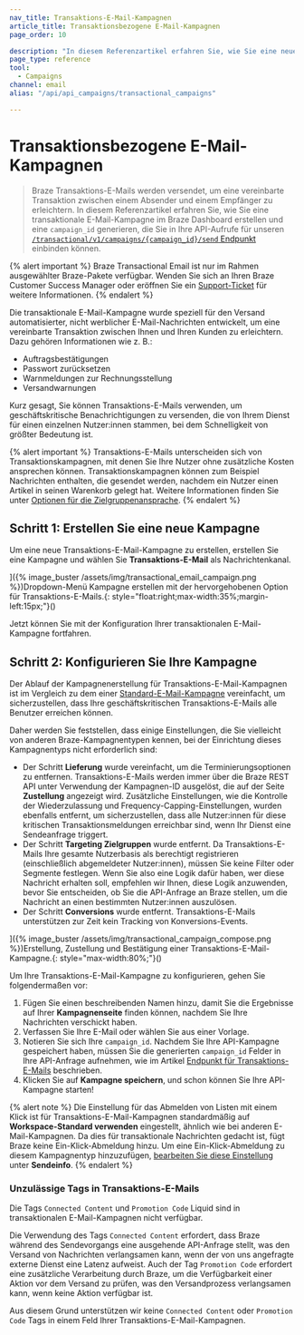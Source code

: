 ```yaml
---
nav_title: Transaktions-E-Mail-Kampagnen
article_title: Transaktionsbezogene E-Mail-Kampagnen
page_order: 10

description: "In diesem Referenzartikel erfahren Sie, wie Sie eine neue Kampagne für Transaktions-E-Mails von Braze erstellen und konfigurieren."
page_type: reference
tool:
  - Campaigns
channel: email
alias: "/api/api_campaigns/transactional_campaigns"

---
```


# Transaktionsbezogene E-Mail-Kampagnen

> Braze Transaktions-E-Mails werden versendet, um eine vereinbarte Transaktion zwischen einem Absender und einem Empfänger zu erleichtern. In diesem Referenzartikel erfahren Sie, wie Sie eine transaktionale E-Mail-Kampagne im Braze Dashboard erstellen und eine `campaign_id` generieren, die Sie in Ihre API-Aufrufe für unseren [`/transactional/v1/campaigns/{campaign_id}/send` Endpunkt]({{site.baseurl}}/api/endpoints/messaging/send_messages/post_send_transactional_message) einbinden können.

{% alert important %}
Braze Transactional Email ist nur im Rahmen ausgewählter Braze-Pakete verfügbar. Wenden Sie sich an Ihren Braze Customer Success Manager oder eröffnen Sie ein [Support-Ticket]({{site.baseurl}}/braze_support/) für weitere Informationen.
{% endalert %}

Die transaktionale E-Mail-Kampagne wurde speziell für den Versand automatisierter, nicht werblicher E-Mail-Nachrichten entwickelt, um eine vereinbarte Transaktion zwischen Ihnen und Ihren Kunden zu erleichtern. Dazu gehören Informationen wie z. B.:

- Auftragsbestätigungen
- Passwort zurücksetzen
- Warnmeldungen zur Rechnungsstellung
- Versandwarnungen

Kurz gesagt, Sie können Transaktions-E-Mails verwenden, um geschäftskritische Benachrichtigungen zu versenden, die von Ihrem Dienst für einen einzelnen Nutzer:innen stammen, bei dem Schnelligkeit von größter Bedeutung ist. 

{% alert important %}
Transaktions-E-Mails unterscheiden sich von Transaktionskampagnen, mit denen Sie Ihre Nutzer ohne zusätzliche Kosten ansprechen können. Transaktionskampagnen können zum Beispiel Nachrichten enthalten, die gesendet werden, nachdem ein Nutzer einen Artikel in seinen Warenkorb gelegt hat. Weitere Informationen finden Sie unter [Optionen für die Zielgruppenansprache]({{site.baseurl}}/user_guide/engagement_tools/messaging_fundamentals/targeting_users/).
{% endalert %}

## Schritt 1: Erstellen Sie eine neue Kampagne

Um eine neue Transaktions-E-Mail-Kampagne zu erstellen, erstellen Sie eine Kampagne und wählen Sie **Transaktions-E-Mail** als Nachrichtenkanal.

]({% image_buster /assets/img/transactional_email_campaign.png %})Dropdown-Menü Kampagne erstellen mit der hervorgehobenen Option für Transaktions-E-Mails.{: style="float:right;max-width:35%;margin-left:15px;"}()

Jetzt können Sie mit der Konfiguration Ihrer transaktionalen E-Mail-Kampagne fortfahren.

## Schritt 2: Konfigurieren Sie Ihre Kampagne

Der Ablauf der Kampagnenerstellung für Transaktions-E-Mail-Kampagnen ist im Vergleich zu dem einer [Standard-E-Mail-Kampagne]({{site.baseurl}}/user_guide/message_building_by_channel/email/html_editor/creating_an_email_campaign/) vereinfacht, um sicherzustellen, dass Ihre geschäftskritischen Transaktions-E-Mails alle Benutzer erreichen können.

Daher werden Sie feststellen, dass einige Einstellungen, die Sie vielleicht von anderen Braze-Kampagnentypen kennen, bei der Einrichtung dieses Kampagnentyps nicht erforderlich sind:

- Der Schritt **Lieferung** wurde vereinfacht, um die Terminierungsoptionen zu entfernen. Transaktions-E-Mails werden immer über die Braze REST API unter Verwendung der Kampagnen-ID ausgelöst, die auf der Seite **Zustellung** angezeigt wird. Zusätzliche Einstellungen, wie die Kontrolle der Wiederzulassung und Frequency-Capping-Einstellungen, wurden ebenfalls entfernt, um sicherzustellen, dass alle Nutzer:innen für diese kritischen Transaktionsmeldungen erreichbar sind, wenn Ihr Dienst eine Sendeanfrage triggert.
- Der Schritt **Targeting Zielgruppen** wurde entfernt. Da Transaktions-E-Mails Ihre gesamte Nutzerbasis als berechtigt registrieren (einschließlich abgemeldeter Nutzer:innen), müssen Sie keine Filter oder Segmente festlegen. Wenn Sie also eine Logik dafür haben, wer diese Nachricht erhalten soll, empfehlen wir Ihnen, diese Logik anzuwenden, bevor Sie entscheiden, ob Sie die API-Anfrage an Braze stellen, um die Nachricht an einen bestimmten Nutzer:innen auszulösen.
- Der Schritt **Conversions** wurde entfernt. Transaktions-E-Mails unterstützen zur Zeit kein Tracking von Konversions-Events.

]({% image_buster /assets/img/transactional_campaign_compose.png %})Erstellung, Zustellung und Bestätigung einer Transaktions-E-Mail-Kampagne.{: style="max-width:80%;"}()

Um Ihre Transaktions-E-Mail-Kampagne zu konfigurieren, gehen Sie folgendermaßen vor:

1. Fügen Sie einen beschreibenden Namen hinzu, damit Sie die Ergebnisse auf Ihrer **Kampagnenseite** finden können, nachdem Sie Ihre Nachrichten verschickt haben.
2. Verfassen Sie Ihre E-Mail oder wählen Sie aus einer Vorlage.
3. Notieren Sie sich Ihre `campaign_id`. Nachdem Sie Ihre API-Kampagne gespeichert haben, müssen Sie die generierten `campaign_id` Felder in Ihre API-Anfrage aufnehmen, wie im Artikel [Endpunkt für Transaktions-E-Mails]({{site.baseurl}}/api/endpoints/messaging/send_messages/post_send_transactional_message) beschrieben.
4. Klicken Sie auf **Kampagne speichern**, und schon können Sie Ihre API-Kampagne starten!

{% alert note %}
Die Einstellung für das Abmelden von Listen mit einem Klick ist für Transaktions-E-Mail-Kampagnen standardmäßig auf **Workspace-Standard verwenden** eingestellt, ähnlich wie bei anderen E-Mail-Kampagnen. Da dies für transaktionale Nachrichten gedacht ist, fügt Braze keine Ein-Klick-Abmeldung hinzu. Um eine Ein-Klick-Abmeldung zu diesem Kampagnentyp hinzuzufügen, [bearbeiten Sie diese Einstellung]({{site.baseurl}}/user_guide/administrative/app_settings/email_settings/#message-level-one-click-list-unsubscribe) unter **Sendeinfo**.
{% endalert %}

### Unzulässige Tags in Transaktions-E-Mails

Die Tags `Connected Content` und `Promotion Code` Liquid sind in transaktionalen E-Mail-Kampagnen nicht verfügbar.

Die Verwendung des Tags `Connected Content` erfordert, dass Braze während des Sendevorgangs eine ausgehende API-Anfrage stellt, was den Versand von Nachrichten verlangsamen kann, wenn der von uns angefragte externe Dienst eine Latenz aufweist. Auch der Tag `Promotion Code` erfordert eine zusätzliche Verarbeitung durch Braze, um die Verfügbarkeit einer Aktion vor dem Versand zu prüfen, was den Versandprozess verlangsamen kann, wenn keine Aktion verfügbar ist.

Aus diesem Grund unterstützen wir keine `Connected Content` oder `Promotion Code` Tags in einem Feld Ihrer Transaktions-E-Mail-Kampagnen.


